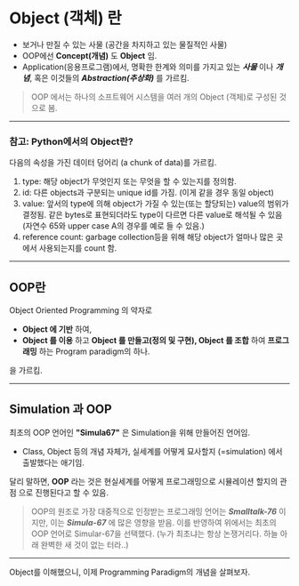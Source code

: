 # Object (객체) 란

- 보거나 만질 수 있는 사물 (공간을 차지하고 있는 물질적인 사물)
- OOP에선 **Concept(개념)** 도 **Object** 임.
- Application(응용프로그램)에서, 명확한 한계와 의미를 가지고 있는 ***사물*** 이나 ***개념***, 혹은 이것들의 ***Abstraction(추상화)*** 를 가르킴.

> OOP 에서는 하나의 소프트웨어 시스템을 여러 개의 Object (객체)로 구성된 것으로 봄.

---

### 참고: Python에서의 Object란?

다음의 속성을 가진 데이터 덩어리 (a chunk of data)를 가르킴.

1. type: 해당 object가 무엇인지 또는 무엇을 할 수 있는지를 정의함.
2. id: 다른 objects과 구분되는 unique id를 가짐. (이게 같을 경우 동일 object)
3. value: 앞서의 type에 의해 object가 가질 수 있는(또는 할당되는) value의 범위가 결정됨. 같은 bytes로 표현되더라도 type이 다르면 다른 value로 해석될 수 있음 (자연수 65와 upper case A의 경우를 예로 들 수 있음.)
4. reference count: garbage collection등을 위해 해당 object가 얼마나 많은 곳에서 사용되는지를 count 함.

---

## OOP란

Object Oriented Programming 의 약자로 

* **Object 에 기반** 하여,
* **Object 를 이용** 하고 **Object 를 만들고(정의 및 구현), Object 를 조합** 하여 **프로그래밍** 하는 Program paradigm의 하나.

을 가르킴.

---

## Simulation 과 OOP

최초의 OOP 언어인 **"Simula67"** 은 Simulation을 위해 만들어진 언어임.

* Class, Object 등의 개념 자체가, 실세계를 어떻게 묘사할지 (=simulation) 에서 출발했다는 애기임.

달리 말하면, **OOP** 라는 것은 현실세계를 어떻게 프로그래밍으로 시뮬레이션 할지의 관점 으로 진행된다고 할 수 있음.

> OOP의 원조로 가장 대중적으로 인정받는 프로그래밍 언어는 ***Smalltalk-76*** 이지만, 이는 ***Simula-67*** 에 많은 영향을 받음. 이를 반영하여 위에서는 최초의 OOP 언어로 Simular-67을 선택했다. (누가 최초냐는 항상 논쟁거리다. 하늘 아래 완벽한 새 것이 없는 터라..)
>

---

Object를 이해했으니, 이제 Programming Paradigm의 개념을 살펴보자.

